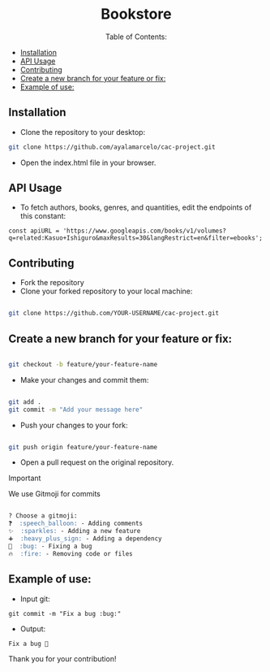 <h1 align="center">Bookstore</h1>

<p align="center">Table of Contents:</p>

- [Installation](#installation)
- [API Usage](#api-usage)
- [Contributing](#contributing)
- [Create a new branch for your feature or fix:](#create-a-new-branch-for-your-feature-or-fix)
- [Example of use:](#example-of-use)

## Installation

- Clone the repository to your desktop:

```bash
git clone https://github.com/ayalamarcelo/cac-project.git
```
- Open the index.html file in your browser.

## API Usage

- To fetch authors, books, genres, and quantities, edit the endpoints of this constant:

`const apiURL = 'https://www.googleapis.com/books/v1/volumes?q=related:Kasuo+Ishiguro&maxResults=30&langRestrict=en&filter=ebooks';`

## Contributing

- Fork the repository
- Clone your forked repository to your local machine:

```bash

git clone https://github.com/YOUR-USERNAME/cac-project.git
```

## Create a new branch for your feature or fix:

```bash

git checkout -b feature/your-feature-name
```
- Make your changes and commit them:

```bash

git add .
git commit -m "Add your message here"
```
- Push your changes to your fork:

```bash

git push origin feature/your-feature-name
```
- Open a pull request on the original repository.

>[!IMPORTANT]
> We use Gitmoji for commits

```markdown

? Choose a gitmoji:
❓  :speech_balloon: - Adding comments
✨  :sparkles: - Adding a new feature
➕  :heavy_plus_sign: - Adding a dependency
🐛  :bug: - Fixing a bug
🔥  :fire: - Removing code or files
```

## Example of use:

- Input git:

`git commit -m "Fix a bug :bug:"`

- Output:

`Fix a bug 🐛`

Thank you for your contribution!
